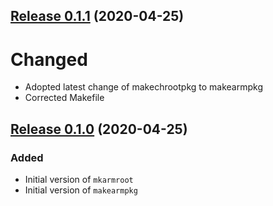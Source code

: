 ## [Release 0.1.1](https://gitlab.com/mipimipi/armutils/tags/0.1.1) (2020-04-25)

# Changed

* Adopted latest change of makechrootpkg to makearmpkg
* Corrected Makefile

## [Release 0.1.0](https://gitlab.com/mipimipi/armutils/tags/0.1.0) (2020-04-25)

### Added

* Initial version of `mkarmroot`
* Initial version of `makearmpkg`
